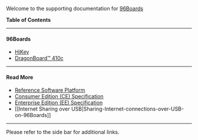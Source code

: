 Welcome to the supporting documentation for [96Boards](https://www.96boards.org/)

**Table of Contents**

***

#### 96Boards

- [HiKey](https://github.com/96boards/documentation/wiki/HiKey-Home)
- [DragonBoard™ 410c](https://github.com/96boards/documentation/wiki/Dragonboard-410c-Home)


***

#### Read More
- [Reference Software Platform](https://github.com/96boards/documentation/wiki/ReferencePlatform)
- [Consumer Edition (CE) Specification](https://github.com/96boards/documentation/wiki/ReferencePlatformCE)
- [Enterprise Edition (EE) Specification](https://github.com/96boards/documentation/wiki/ReferenceSoftwareEE)
- [[Internet Sharing over USB|Sharing-Internet-connections-over-USB-on-96Boards]]

***

Please refer to the side bar for additional links.